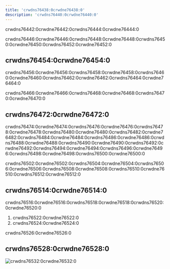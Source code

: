 ```yaml
---
title: 'crwdns76438:0crwdne76438:0'
description: 'crwdns76440:0crwdne76440:0'
---
```


crwdns76442:0crwdne76442:0crwdns76444:0crwdne76444:0

crwdns76446:0crwdne76446:0crwdns76448:0crwdne76448:0crwdns76450:0crwdne76450:0crwdns76452:0crwdne76452:0

## crwdns76454:0crwdne76454:0

crwdns76456:0crwdne76456:0crwdns76458:0crwdne76458:0crwdns76460:0crwdne76460:0crwdns76462:0crwdne76462:0crwdns76464:0crwdne76464:0

crwdns76466:0crwdne76466:0crwdns76468:0crwdne76468:0crwdns76470:0crwdne76470:0

## crwdns76472:0crwdne76472:0

crwdns76474:0crwdne76474:0crwdns76476:0crwdne76476:0crwdns76478:0crwdne76478:0crwdns76480:0crwdne76480:0crwdns76482:0crwdne76482:0crwdns76484:0crwdne76484:0crwdns76486:0crwdne76486:0crwdns76488:0crwdne76488:0crwdns76490:0crwdne76490:0crwdns76492:0crwdne76492:0crwdns76494:0crwdne76494:0crwdns76496:0crwdne76496:0crwdns76498:0crwdne76498:0crwdns76500:0crwdne76500:0

crwdns76502:0crwdne76502:0crwdns76504:0crwdne76504:0crwdns76506:0crwdne76506:0crwdns76508:0crwdne76508:0crwdns76510:0crwdne76510:0crwdns76512:0crwdne76512:0

## crwdns76514:0crwdne76514:0

crwdns76516:0crwdne76516:0crwdns76518:0crwdne76518:0crwdns76520:0crwdne76520:0

1. crwdns76522:0crwdne76522:0
2. crwdns76524:0crwdne76524:0

crwdns76526:0crwdne76526:0

## crwdns76528:0crwdne76528:0

![crwdns76532:0crwdne76532:0](crwdns76530:0crwdne76530:0)
